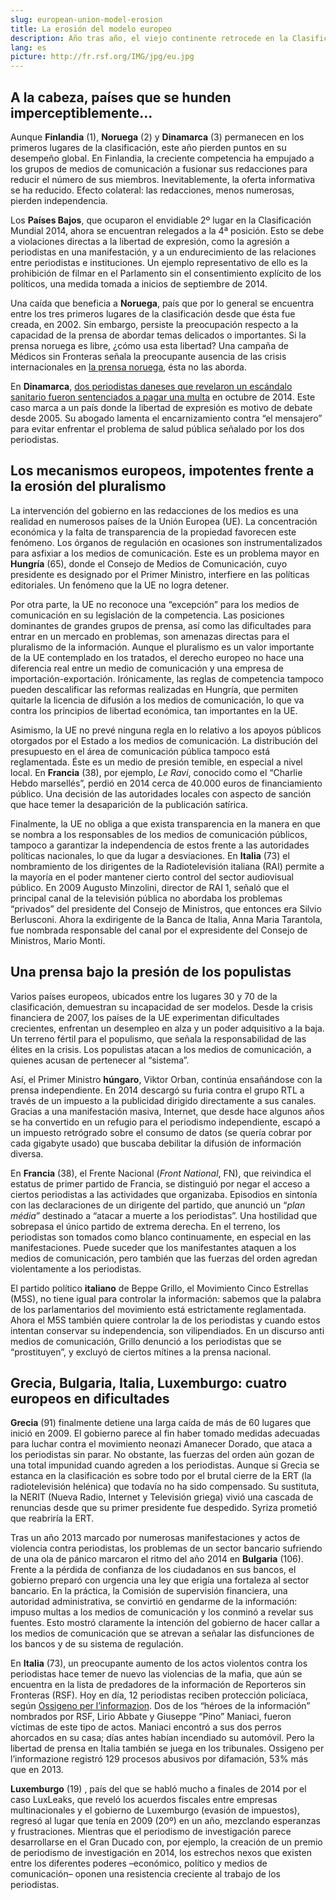 ```yaml
---
slug: european-union-model-erosion
title: La erosión del modelo europeo
description: Año tras año, el viejo continente retrocede en la Clasificación Mundial de la Libertad de Prensa. Estable entre las ediciones 2013 y 2014, la Unión Europea marca el paso en 2015. Fuera de los países nórdicos, que este año están de nuevo a la cabeza en la clasificación, los otros miembros de la Unión Europea globalmente cayeron. Una tendencia generalizada que nutre serias preocupaciones respecto a la perduración del “modelo europeo”.
lang: es
picture: http://fr.rsf.org/IMG/jpg/eu.jpg
---
```


## A la cabeza, países que se hunden imperceptiblemente…

Aunque **Finlandia** (1), **Noruega** (2) y **Dinamarca** (3) permanecen en los primeros lugares de la clasificación, este año pierden puntos en su desempeño global. En Finlandia, la creciente competencia ha empujado a los grupos de medios de comunicación a fusionar sus redacciones para reducir el número de sus miembros. Inevitablemente, la oferta informativa se ha reducido. Efecto colateral: las redacciones, menos numerosas, pierden independencia.

Los **Países Bajos**, que ocuparon el envidiable 2º lugar en la Clasificación Mundial 2014, ahora se encuentran relegados a la 4ª posición. Esto se debe a violaciones directas a la libertad de expresión, como la agresión a periodistas en una manifestación, y a un endurecimiento de las relaciones entre periodistas e instituciones. Un ejemplo representativo de ello es la prohibición de filmar en el Parlamento sin el consentimiento explícito de los políticos, una medida tomada a inicios de septiembre de 2014.

Una caída que beneficia a **Noruega**, país que por lo general se encuentra entre los tres primeros lugares de la clasificación desde que ésta fue creada, en 2002. Sin embargo, persiste la preocupación respecto a la capacidad de la prensa de abordar temas delicados o importantes. Si la prensa noruega es libre, ¿cómo usa esta libertad? Una campaña de Médicos sin Fronteras señala la preocupante ausencia de las crisis internacionales en [la prensa noruega](http://www.legerutengrenser.no/Glemte-kriser), ésta no las aborda.

En **Dinamarca**, [dos periodistas daneses que revelaron un escándalo sanitario fueron sentenciados a pagar una multa](http://gijn.org/2014/05/05/danish-authorities-target-journos-for-exposing-spread-of-mrsa-bug/) en octubre de 2014. Este caso marca a un país donde la libertad de expresión es motivo de debate desde 2005. Su abogado lamenta el encarnizamiento contra “el mensajero” para evitar enfrentar el problema de salud pública señalado por los dos periodistas.

## Los mecanismos europeos, impotentes frente a la erosión del pluralismo

La intervención del gobierno en las redacciones de los medios es una realidad en numerosos países de la Unión Europea (UE). La concentración económica y la falta de transparencia de la propiedad favorecen este fenómeno. Los órganos de regulación en ocasiones son instrumentalizados para asfixiar a los medios de comunicación. Este es un problema mayor en **Hungría** (65), donde el Consejo de Medios de Comunicación, cuyo presidente es designado por el Primer Ministro, interfiere en las políticas editoriales. Un fenómeno que la UE no logra detener.

Por otra parte, la UE no reconoce una “excepción” para los medios de comunicación en su legislación de la competencia. Las posiciones dominantes de grandes grupos de prensa, así como las dificultades para entrar en un mercado en problemas, son amenazas directas para el pluralismo de la información. Aunque el pluralismo es un valor importante de la UE contemplado en los tratados, el derecho europeo no hace una diferencia real entre un medio de comunicación y una empresa de importación-exportación. Irónicamente, las reglas de competencia tampoco pueden descalificar las reformas realizadas en Hungría, que permiten quitarle la licencia de difusión a los medios de comunicación, lo que va contra los principios de libertad económica, tan importantes en la UE. 

Asimismo, la UE no prevé ninguna regla en lo relativo a los apoyos públicos otorgados por el Estado a los medios de comunicación. La distribución del presupuesto en el área de comunicación pública tampoco está reglamentada. Éste es un medio de presión temible, en especial a nivel local. En **Francia** (38), por ejemplo, _Le Ravi_, conocido como el “Charlie Hebdo marsellés”, perdió en 2014 cerca de 40.000 euros de financiamiento público. Una decisión de las autoridades locales con aspecto de sanción que hace temer la desaparición de la publicación satírica.

Finalmente, la UE no obliga a que exista transparencia en la manera en que se nombra a los responsables de los medios de comunicación públicos, tampoco a garantizar la independencia de estos frente a las autoridades políticas nacionales, lo que da lugar a desviaciones. En **Italia** (73) el nombramiento de los dirigentes de la Radiotelevisión italiana (RAI) permite a la mayoría en el poder mantener cierto control del sector audiovisual público. En 2009 Augusto Minzolini, director de RAI 1, señaló que el principal canal de la televisión pública no abordaba los problemas “privados” del presidente del Consejo de Ministros, que entonces era Silvio Berlusconi. Ahora la exdirigente de la Banca de Italia, Anna Maria Tarantola, fue nombrada responsable del canal por el expresidente del Consejo de Ministros, Mario Monti.

## Una prensa bajo la presión de los populistas

Varios países europeos, ubicados entre los lugares 30 y 70 de la clasificación, demuestran su incapacidad de ser modelos. Desde la crisis financiera de 2007, los países de la UE experimentan dificultades crecientes, enfrentan un desempleo en alza y un poder adquisitivo a la baja. Un terreno fértil para el populismo, que señala la responsabilidad de las élites en la crisis. Los populistas atacan a los medios de comunicación, a quienes acusan de pertenecer al “sistema”. 

Así, el Primer Ministro **húngaro**, Viktor Orban, continúa ensañándose con la prensa independiente. En 2014 descargó su furia contra el grupo RTL a través de un impuesto a la publicidad dirigido directamente a sus canales. Gracias a una manifestación masiva, Internet, que desde hace algunos años se ha convertido en un refugio para el periodismo independiente, escapó a un impuesto retrógrado sobre el consumo de datos (se quería cobrar por cada gigabyte usado) que buscaba debilitar la difusión de información diversa. 

En **Francia** (38), el Frente Nacional (_Front National_, FN), que reivindica el estatus de primer partido de Francia, se distinguió por negar el acceso a ciertos periodistas a las actividades que organizaba. Episodios en sintonía con las declaraciones de un dirigente del partido, que anunció un “_plan média_” destinado a “atacar a muerte a los periodistas”. Una hostilidad que sobrepasa el único partido de extrema derecha. En el terreno, los periodistas son tomados como blanco continuamente, en especial en las manifestaciones. Puede suceder que los manifestantes ataquen a los medios de comunicación, pero también que las fuerzas del orden agredan violentamente a los periodistas.

El partido político **italiano** de Beppe Grillo, el Movimiento Cinco Estrellas (M5S), no tiene igual para controlar la información: sabemos que la palabra de los parlamentarios del movimiento está estrictamente reglamentada. Ahora el M5S también quiere controlar la de los periodistas y cuando estos intentan conservar su independencia, son vilipendiados. En un discurso anti medios de comunicación, Grillo denunció a los periodistas que se “prostituyen”, y excluyó de ciertos mítines a la prensa nacional.

## Grecia, Bulgaria, Italia, Luxemburgo: cuatro europeos en dificultades

**Grecia** (91) finalmente detiene una larga caída de más de 60 lugares que inició en 2009. El gobierno parece al fin haber tomado medidas adecuadas para luchar contra el movimiento neonazi Amanecer Dorado, que ataca a los periodistas sin parar. No obstante, las fuerzas del orden aún gozan de una total impunidad cuando agreden a los periodistas. Aunque si Grecia se estanca en la clasificación es sobre todo por el brutal cierre de la ERT (la radiotelevisión helénica) que todavía no ha sido compensado. Su sustituta, la NERIT (Nueva Radio, Internet y Televisión griega) vivió una cascada de renuncias desde que su primer presidente fue despedido. Syriza prometió que reabriría la ERT.

Tras un año 2013 marcado por numerosas manifestaciones y actos de violencia contra periodistas, los problemas de un sector bancario sufriendo de una ola de pánico marcaron el ritmo del año 2014 en **Bulgaria** (106). Frente a la pérdida de confianza de los ciudadanos en sus bancos, el gobierno preparó con urgencia una ley que erigía una fortaleza al sector bancario. En la práctica, la Comisión de supervisión financiera, una autoridad administrativa, se convirtió en gendarme de la información: impuso multas a los medios de comunicación y los conminó a revelar sus fuentes. Esto mostró claramente la intención del gobierno de hacer callar a los medios de comunicación que se atrevan a señalar las disfunciones de los bancos y de su sistema de regulación. 

En **Italia** (73), un preocupante aumento de los actos violentos contra los periodistas hace temer de nuevo las violencias de la mafia, que aún se encuentra en la lista de predadores de la información de Reporteros sin Fronteras (RSF). Hoy en día, 12 periodistas reciben protección policíaca, según [Ossigeno per l’informazion](http://notiziario.ossigeno.info/). Dos de los “héroes de la información” nombrados por RSF, Lirio Abbate y Giuseppe “Pino” Maniaci, fueron víctimas de este tipo de actos. Maniaci encontró a sus dos perros ahorcados en su casa; días antes habían incendiado su automóvil. Pero la libertad de prensa en Italia también se juega en los tribunales. Ossigeno per l’informazione registró 129 procesos abusivos por difamación, 53% más que en 2013.

**Luxemburgo** (19) , país del que se habló mucho a finales de 2014 por el caso LuxLeaks, que reveló los acuerdos fiscales entre empresas multinacionales y el gobierno de Luxemburgo (evasión de impuestos), regresó al lugar que tenía en 2009 (20º) en un año, mezclando esperanzas y frustraciones. Mientras que el periodismo de investigación parece desarrollarse en el Gran Ducado con, por ejemplo, la creación de un premio de periodismo de investigación en 2014, los estrechos nexos que existen entre los diferentes poderes –económico, político y medios de comunicación– oponen una resistencia creciente al trabajo de los periodistas.